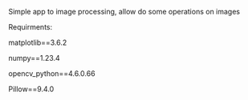 
Simple app to image processing, allow do some operations on images


Requirments:

matplotlib==3.6.2

numpy==1.23.4

opencv_python==4.6.0.66

Pillow==9.4.0
